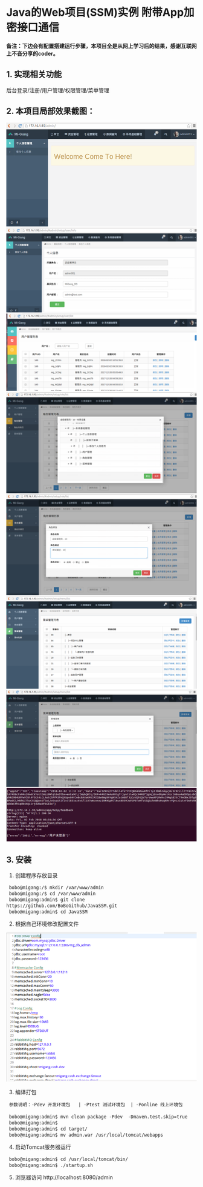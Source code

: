 # Java的Web项目(SSM)实例 附带App加密接口通信

#### 备注：下边会有配置搭建运行步骤，本项目全是从网上学习后的结果，感谢互联网上不吝分享的coder。

## 1. 实现相关功能

后台登录/注册/用户管理/权限管理/菜单管理

## 2. 本项目局部效果截图：

<img src="https://github.com/BoBoGithub/JavaSSM/blob/master/image/home.png?raw=true">
<img src="https://github.com/BoBoGithub/JavaSSM/blob/master/image/userInfo.png?raw=true">
<img src="https://github.com/BoBoGithub/JavaSSM/blob/master/image/UserManager.png?raw=true">
<img src="https://github.com/BoBoGithub/JavaSSM/blob/master/image/RolePermitM.png?raw=true">
<img src="https://github.com/BoBoGithub/JavaSSM/blob/master/image/RoleEdit.png?raw=true">
<img src="https://github.com/BoBoGithub/JavaSSM/blob/master/image/MenuManager.png?raw=true">
<img src="https://github.com/BoBoGithub/JavaSSM/blob/master/image/MenuAdd.png?raw=true">
<img src="https://github.com/BoBoGithub/JavaSSM/blob/master/image/ApiInterface.png?raw=true">

## 3. 安装

1. 创建程序存放目录

```
 bobo@migang:/$ mkdir /var/www/admin
 bobo@migang:/$ cd /var/www/admin
 bobo@migang:admin$ git clone https://github.com/BoBoGithub/JavaSSM.git
 bobo@migang:admin$ cd JavaSSM
```

2. 根据自己环境修改配置文件

<img src="https://github.com/BoBoGithub/JavaSSM/blob/master/image/Config.png?raw=true">

3. 编译打包

```
 参数说明：-Pdev 开发环境包   | -Ptest 测试环境包  | -Ponline 线上环境包
 
 bobo@migang:admin$ mvn clean package -Pdev  -Dmaven.test.skip=true
 bobo@migang:admin$ 
 bobo@migang:admin$ cd target/
 bobo@migang:admin$ mv admin.war /usr/local/tomcat/webapps
```
4. 启动Tomcat服务器运行
```
 bobo@migang:admin$ cd /usr/local/tomcat/bin/
 bobo@migang:admin$ ./startup.sh
```

5. 浏览器访问 http://localhost:8080/admin
